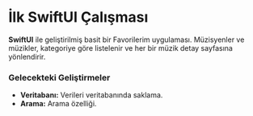 # İlk SwiftUI Çalışması

**SwiftUI** ile geliştirilmiş basit bir Favorilerim uygulaması. Müzisyenler ve müzikler, kategoriye göre listelenir ve her bir müzik detay sayfasına yönlendirir.

### Gelecekteki Geliştirmeler
* **Veritabanı:** Verileri veritabanında saklama.
* **Arama:** Arama özelliği.


